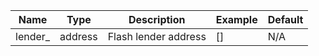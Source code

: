 |Name|Type|Description|Example|Default|
|--- |---|---|---|---|
|lender_|address|Flash lender address|[]|N/A|



